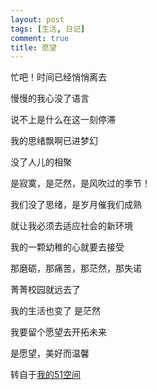 ```yaml
---
layout: post
tags: [生活, 日记]
comment: true
title: 愿望
---
```


忙吧！时间已经悄悄离去

慢慢的我心没了语言

说不上是什么在这一刻停滞

我的思绪飘啊已进梦幻

没了人儿的相聚

是寂寞，是茫然，是风吹过的季节！

我们没了思绪，是岁月催我们成熟

就让我必须去适应社会的新环境

我的一颗幼稚的心就要去接受

那磨砺，那痛苦，那茫然，那失诺

菁菁校园就远去了

我的生活也变了 是茫然

我要留个愿望去开拓未来

是愿望，美好而温馨


转自于[我的51空间](http://home.51.com/cailiwei712/diary/item/10011381.html)
